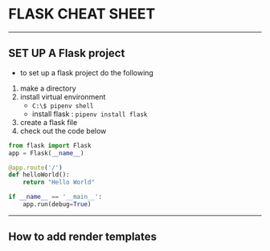 # FLASK CHEAT SHEET

---

## SET UP A Flask project
- to set up a flask project do the following
1. make a directory
1. install virtual environment
    - `C:\$ pipenv shell`
    - install flask : `pipenv install flask`
1.  create a flask file
1. check out the code below

```py
from flask import Flask
app = Flask(__name__)

@app.route('/')
def helloWorld():
    return "Hello World"

if __name__ == '__main__':
    app.run(debug=True)
```

---

## How to add render templates